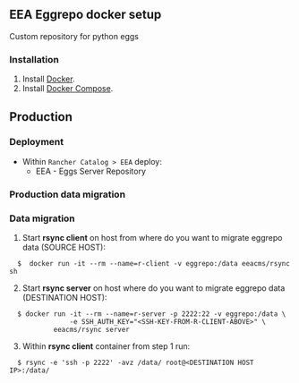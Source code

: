 ## EEA Eggrepo docker setup

Custom repository for python eggs

### Installation

1. Install [Docker](https://www.docker.com/).
2. Install [Docker Compose](https://docs.docker.com/compose/).

## Production 

### Deployment

* Within `Rancher Catalog > EEA` deploy:
  * EEA - Eggs Server Repository

### Production data migration

### Data migration

1. Start **rsync client** on host from where do you want to migrate eggrepo data (SOURCE HOST):

  ```
    $  docker run -it --rm --name=r-client -v eggrepo:/data eeacms/rsync sh
  ```

2. Start **rsync server** on host where do you want to migrate eggrepo data (DESTINATION HOST):

  ```
    $ docker run -it --rm --name=r-server -p 2222:22 -v eggrepo:/data \
                 -e SSH_AUTH_KEY="<SSH-KEY-FROM-R-CLIENT-ABOVE>" \
             eeacms/rsync server
  ```

3. Within **rsync client** container from step 1 run:

  ```
    $ rsync -e 'ssh -p 2222' -avz /data/ root@<DESTINATION HOST IP>:/data/
  ```
